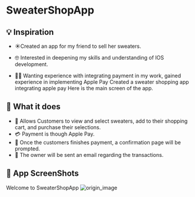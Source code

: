 # SweaterShopApp

## 💡 Inspiration
* ☀️Created an app for my friend to sell her sweaters. 

* :nerd_face:	Interested in deepening my skills and understanding of IOS development.
* :technologist:	Wanting experience with integrating payment in my work, gained experience in implementing Apple Pay
Created a sweater shopping app integrating apple pay
Here is the main screen of the app.

## 🌱 What it does
* 🛒 Allows Customers to view and select sweaters, add to their shopping cart, and purchase their selections. 
* :credit_card:	Payment is though Apple Pay.
* :email:	Once the customers finishes payment, a confirmation page will be prompted. 
* :woman:	The owner will be sent an email regarding the transactions.
## 📸 App ScreenShots
Welcome to SweaterShopApp
![origin_image](https://user-images.githubusercontent.com/100312746/160305463-b6c0a130-2eb2-45f8-ad49-ec815ef65e09.png)
